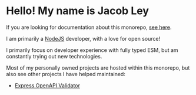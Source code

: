 # Hello! My name is Jacob Ley

If you are looking for documentation about this monorepo, [see here](./root/jacobley/).

I am primarily a [NodeJS](https://nodejs.org) developer, with a love for open source!

I primarily focus on developer experience with fully typed ESM, but am constantly trying out new technologies.

Most of my personally owned projects are hosted within this monorepo, but also see other projects I have helped maintained:

* [Express OpenAPI Validator](https://github.com/cdimascio/express-openapi-validator)
